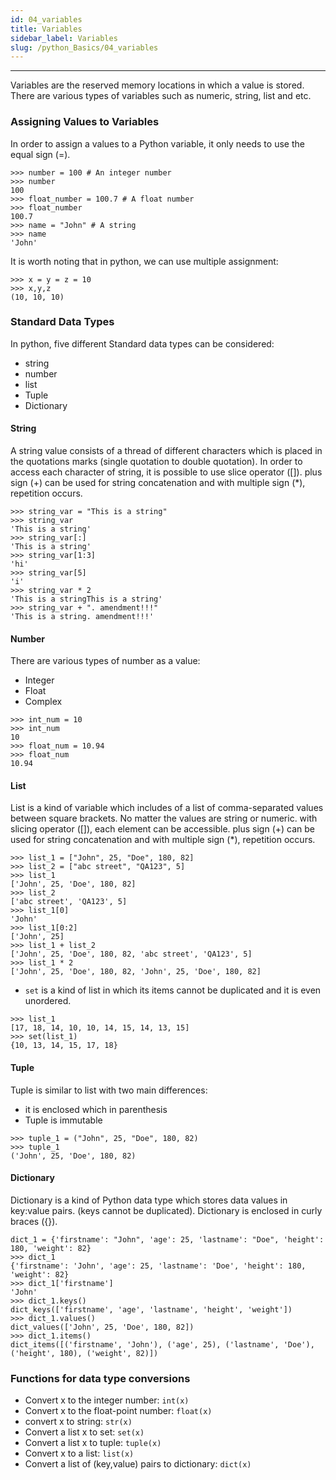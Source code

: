 ```yaml
---
id: 04_variables
title: Variables
sidebar_label: Variables
slug: /python_Basics/04_variables
---
```


---

Variables are the reserved memory locations in which a value is stored. There are various types of variables such as numeric, string, list and etc.

### Assigning Values to Variables

In order to assign a values to a Python variable, it only needs to use the equal sign (=).

```
>>> number = 100 # An integer number
>>> number
100
>>> float_number = 100.7 # A float number
>>> float_number
100.7
>>> name = "John" # A string
>>> name
'John'
```

It is worth noting that in python, we can use multiple assignment:

```
>>> x = y = z = 10
>>> x,y,z
(10, 10, 10)
```

### Standard Data Types

In python, five different Standard data types can be considered:

- string
- number
- list
- Tuple
- Dictionary

#### String

A string value consists of a thread of different characters which is placed in the quotations marks (single quotation to double quotation). In order to access each character of string, it is possible to use slice operator ([]). plus sign (+) can be used for string concatenation and with multiple sign (*), repetition occurs.

```
>>> string_var = "This is a string"
>>> string_var
'This is a string'
>>> string_var[:]
'This is a string'
>>> string_var[1:3]
'hi'
>>> string_var[5]
'i'
>>> string_var * 2
'This is a stringThis is a string'
>>> string_var + ". amendment!!!"
'This is a string. amendment!!!'
```

#### Number

There are various types of number as a value:

- Integer
- Float
- Complex

```
>>> int_num = 10
>>> int_num
10
>>> float_num = 10.94
>>> float_num
10.94
```
#### List

List is a kind of variable which includes of a list of comma-separated values between square brackets. No matter the values are string or numeric. with slicing operator ([]), each element can be accessible. plus sign (+) can be used for string concatenation and with multiple sign (*), repetition occurs.

```
>>> list_1 = ["John", 25, "Doe", 180, 82]
>>> list_2 = ["abc street", "QA123", 5]
>>> list_1
['John', 25, 'Doe', 180, 82]
>>> list_2
['abc street', 'QA123', 5]
>>> list_1[0]
'John'
>>> list_1[0:2]
['John', 25]
>>> list_1 + list_2
['John', 25, 'Doe', 180, 82, 'abc street', 'QA123', 5]
>>> list_1 * 2
['John', 25, 'Doe', 180, 82, 'John', 25, 'Doe', 180, 82]
```

- `set` is a kind of list in which its items cannot be duplicated and it is even unordered.

```
>>> list_1
[17, 18, 14, 10, 10, 14, 15, 14, 13, 15]
>>> set(list_1)
{10, 13, 14, 15, 17, 18}
```

#### Tuple

Tuple is similar to list with two main differences:
- it is enclosed which in parenthesis
- Tuple is immutable

```
>>> tuple_1 = ("John", 25, "Doe", 180, 82)
>>> tuple_1
('John', 25, 'Doe', 180, 82)
```

#### Dictionary

Dictionary is a kind of Python data type which stores data values in key:value pairs. (keys cannot be duplicated). Dictionary is enclosed in curly braces ({}).

```
dict_1 = {'firstname': "John", 'age': 25, 'lastname': "Doe", 'height': 180, 'weight': 82}
>>> dict_1
{'firstname': 'John', 'age': 25, 'lastname': 'Doe', 'height': 180, 'weight': 82}
>>> dict_1['firstname']
'John'
>>> dict_1.keys()
dict_keys(['firstname', 'age', 'lastname', 'height', 'weight'])
>>> dict_1.values()
dict_values(['John', 25, 'Doe', 180, 82])
>>> dict_1.items()
dict_items([('firstname', 'John'), ('age', 25), ('lastname', 'Doe'), ('height', 180), ('weight', 82)])
```

### Functions for data type conversions

- Convert x to the integer number: `int(x)`
- Convert x to the float-point number: `float(x)`
- convert x to string: `str(x)`
- Convert a list x to set: `set(x)`
- Convert a list x to tuple: `tuple(x)`
- Convert x to a list: `list(x)`
- Convert a list of (key,value) pairs to dictionary: `dict(x)`
